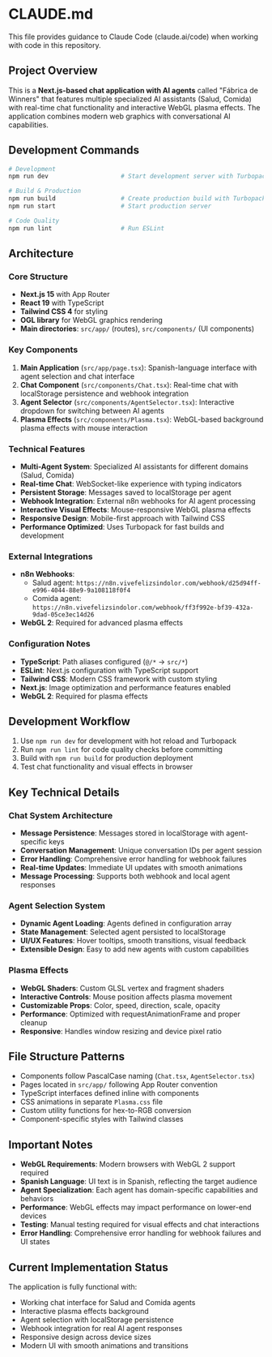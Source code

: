 # CLAUDE.md

This file provides guidance to Claude Code (claude.ai/code) when working with code in this repository.

## Project Overview

This is a **Next.js-based chat application with AI agents** called "Fábrica de Winners" that features multiple specialized AI assistants (Salud, Comida) with real-time chat functionality and interactive WebGL plasma effects. The application combines modern web graphics with conversational AI capabilities.

## Development Commands

```bash
# Development
npm run dev                    # Start development server with Turbopack

# Build & Production
npm run build                  # Create production build with Turbopack
npm run start                  # Start production server

# Code Quality
npm run lint                   # Run ESLint
```

## Architecture

### Core Structure
- **Next.js 15** with App Router
- **React 19** with TypeScript
- **Tailwind CSS 4** for styling
- **OGL library** for WebGL graphics rendering
- **Main directories**: `src/app/` (routes), `src/components/` (UI components)

### Key Components
1. **Main Application** (`src/app/page.tsx`): Spanish-language interface with agent selection and chat interface
2. **Chat Component** (`src/components/Chat.tsx`): Real-time chat with localStorage persistence and webhook integration
3. **Agent Selector** (`src/components/AgentSelector.tsx`): Interactive dropdown for switching between AI agents
4. **Plasma Effects** (`src/components/Plasma.tsx`): WebGL-based background plasma effects with mouse interaction

### Technical Features
- **Multi-Agent System**: Specialized AI assistants for different domains (Salud, Comida)
- **Real-time Chat**: WebSocket-like experience with typing indicators
- **Persistent Storage**: Messages saved to localStorage per agent
- **Webhook Integration**: External n8n webhooks for AI agent processing
- **Interactive Visual Effects**: Mouse-responsive WebGL plasma effects
- **Responsive Design**: Mobile-first approach with Tailwind CSS
- **Performance Optimized**: Uses Turbopack for fast builds and development

### External Integrations
- **n8n Webhooks**:
  - Salud agent: `https://n8n.vivefelizsindolor.com/webhook/d25d94ff-e996-4044-88e9-9a108118f0f4`
  - Comida agent: `https://n8n.vivefelizsindolor.com/webhook/ff3f992e-bf39-432a-9dad-05ce3ec14d26`
- **WebGL 2**: Required for advanced plasma effects

### Configuration Notes
- **TypeScript**: Path aliases configured (`@/*` → `src/*`)
- **ESLint**: Next.js configuration with TypeScript support
- **Tailwind CSS**: Modern CSS framework with custom styling
- **Next.js**: Image optimization and performance features enabled
- **WebGL 2**: Required for plasma effects

## Development Workflow

1. Use `npm run dev` for development with hot reload and Turbopack
2. Run `npm run lint` for code quality checks before committing
3. Build with `npm run build` for production deployment
4. Test chat functionality and visual effects in browser

## Key Technical Details

### Chat System Architecture
- **Message Persistence**: Messages stored in localStorage with agent-specific keys
- **Conversation Management**: Unique conversation IDs per agent session
- **Error Handling**: Comprehensive error handling for webhook failures
- **Real-time Updates**: Immediate UI updates with smooth animations
- **Message Processing**: Supports both webhook and local agent responses

### Agent Selection System
- **Dynamic Agent Loading**: Agents defined in configuration array
- **State Management**: Selected agent persisted to localStorage
- **UI/UX Features**: Hover tooltips, smooth transitions, visual feedback
- **Extensible Design**: Easy to add new agents with custom capabilities

### Plasma Effects
- **WebGL Shaders**: Custom GLSL vertex and fragment shaders
- **Interactive Controls**: Mouse position affects plasma movement
- **Customizable Props**: Color, speed, direction, scale, opacity
- **Performance**: Optimized with requestAnimationFrame and proper cleanup
- **Responsive**: Handles window resizing and device pixel ratio

## File Structure Patterns

- Components follow PascalCase naming (`Chat.tsx`, `AgentSelector.tsx`)
- Pages located in `src/app/` following App Router convention
- TypeScript interfaces defined inline with components
- CSS animations in separate `Plasma.css` file
- Custom utility functions for hex-to-RGB conversion
- Component-specific styles with Tailwind classes

## Important Notes

- **WebGL Requirements**: Modern browsers with WebGL 2 support required
- **Spanish Language**: UI text is in Spanish, reflecting the target audience
- **Agent Specialization**: Each agent has domain-specific capabilities and behaviors
- **Performance**: WebGL effects may impact performance on lower-end devices
- **Testing**: Manual testing required for visual effects and chat interactions
- **Error Handling**: Comprehensive error handling for webhook failures and UI states

## Current Implementation Status

The application is fully functional with:
- Working chat interface for Salud and Comida agents
- Interactive plasma effects background
- Agent selection with localStorage persistence
- Webhook integration for real AI agent responses
- Responsive design across device sizes
- Modern UI with smooth animations and transitions